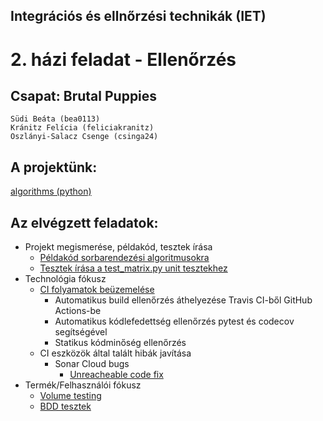 ## Integrációs és ellnőrzési technikák (IET)
# 2. házi feladat - Ellenőrzés

## Csapat: Brutal Puppies
    Südi Beáta (bea0113)
    Kránitz Felícia (feliciakranitz)
    Oszlányi-Salacz Csenge (csinga24)

## A projektünk: 
[algorithms (python)](https://github.com/keon/algorithms)

## Az elvégzett feladatok:
 - Projekt megismerése, példakód, tesztek írása
   - [Példakód sorbarendezési algoritmusokra](sample_code_bea0113.md)
   - [Tesztek írása a test_matrix.py unit tesztekhez](./tests_to_test_matrix.md)
 - Technológia fókusz
    - [CI folyamatok beüzemelése](./technologia_fokusz_CI.md)
        - Automatikus build ellenőrzés áthelyezése Travis CI-ből GitHub Actions-be
        - Automatikus kódlefedettség ellenőrzés pytest és codecov segítségével
        - Statikus kódminőség ellenőrzés
    - CI eszközök által talált hibák javítása
        - Sonar Cloud bugs
            - [Unreacheable code fix](./technologia_fokusz_1.md)
  - Termék/Felhasználói fókusz
    - [Volume testing](./termek_es_felhasznaloi_fokusz_1.md)
    - [BDD tesztek](./termek_es_felhasznaloi_fokusz_2.md)
